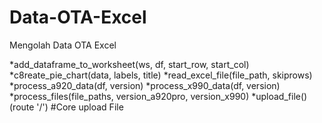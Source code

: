 # Data-OTA-Excel
Mengolah Data OTA Excel


*add_dataframe_to_worksheet(ws, df, start_row, start_col)
*c8reate_pie_chart(data, labels, title)
*read_excel_file(file_path, skiprows)
*process_a920_data(df, version)
*process_x990_data(df, version)
*process_files(file_paths, version_a920pro, version_x990)
*upload_file() (route '/') #Core upload File
